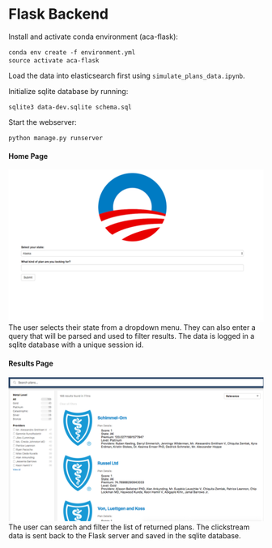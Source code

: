 # Flask Backend

Install and activate conda environment (aca-flask):

    conda env create -f environment.yml
    source activate aca-flask    

Load the data into elasticsearch first using `simulate_plans_data.ipynb`.  

Initialize sqlite database by running:

    sqlite3 data-dev.sqlite schema.sql

Start the webserver:

    python manage.py runserver

#### Home Page
![home](screenshots/v3-ss1.png)
The user selects their state from a dropdown menu. They can also enter a query that will be parsed and used to filter results. The data is logged in a sqlite database with a unique session id.

#### Results Page
![result](screenshots/v3-ss2.png)
The user can search and filter the list of returned plans. The clickstream data is sent back to the Flask server and saved in the sqlite database.
